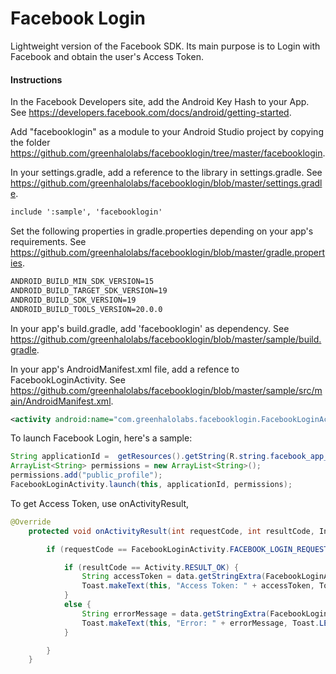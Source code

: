 Facebook Login 
=============

Lightweight version of the Facebook SDK. Its main purpose is to Login with Facebook and obtain the user's Access Token.


#### Instructions ####


In the Facebook Developers site, add the Android Key Hash to your App. See https://developers.facebook.com/docs/android/getting-started.

Add "facebooklogin" as a module to your Android Studio project by copying the folder https://github.com/greenhalolabs/facebooklogin/tree/master/facebooklogin.


In your settings.gradle, add a reference to the library in settings.gradle. See https://github.com/greenhalolabs/facebooklogin/blob/master/settings.gradle.

```xml
include ':sample', 'facebooklogin'
```

Set the following properties in gradle.properties depending on your app's requirements. See https://github.com/greenhalolabs/facebooklogin/blob/master/gradle.properties.

```xml
ANDROID_BUILD_MIN_SDK_VERSION=15
ANDROID_BUILD_TARGET_SDK_VERSION=19
ANDROID_BUILD_SDK_VERSION=19
ANDROID_BUILD_TOOLS_VERSION=20.0.0
```

In your app's build.gradle, add 'facebooklogin' as dependency. See https://github.com/greenhalolabs/facebooklogin/blob/master/sample/build.gradle.

In your app's AndroidManifest.xml file, add a refence to FacebookLoginActivity. See https://github.com/greenhalolabs/facebooklogin/blob/master/sample/src/main/AndroidManifest.xml.

```xml
<activity android:name="com.greenhalolabs.facebooklogin.FacebookLoginActivity" />
```

To launch Facebook Login, here's a sample:

```java
String applicationId =  getResources().getString(R.string.facebook_app_id);
ArrayList<String> permissions = new ArrayList<String>();
permissions.add("public_profile");
FacebookLoginActivity.launch(this, applicationId, permissions);
```

To get Access Token, use onActivityResult,

```java
@Override
    protected void onActivityResult(int requestCode, int resultCode, Intent data) {

        if (requestCode == FacebookLoginActivity.FACEBOOK_LOGIN_REQUEST_CODE) {

            if (resultCode == Activity.RESULT_OK) {
                String accessToken = data.getStringExtra(FacebookLoginActivity.EXTRA_FACEBOOK_ACCESS_TOKEN);
                Toast.makeText(this, "Access Token: " + accessToken, Toast.LENGTH_LONG).show();
            }
            else {
                String errorMessage = data.getStringExtra(FacebookLoginActivity.EXTRA_ERROR_MESSAGE);
                Toast.makeText(this, "Error: " + errorMessage, Toast.LENGTH_LONG).show();
            }

        }
    }
```

